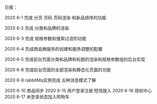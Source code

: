 日报：

2020 6-1
完成 分页 页码 页码渲染 和新品排序的功能

2020 6-2
完成  分类和品牌的渲染

2020 6-3
完成  规格参数和搜索过滤的功能

2020 6-4
完成商品微服务的创建和服务调整的配置

2020 6-5
完成前台页面分类和品牌和标题的渲染和规格参数组的后台实现

2020 6-8
完成前台页面的全部渲染和静态化页面的功能

2020  6-9
rabbitMq实例完成  五种消息模式了解

2020  6-10
商品同步
2020  6-15
用户登录注册 短信接入
2020  6-16
授权中心
2020  6-17
未登录状态加入购物车

